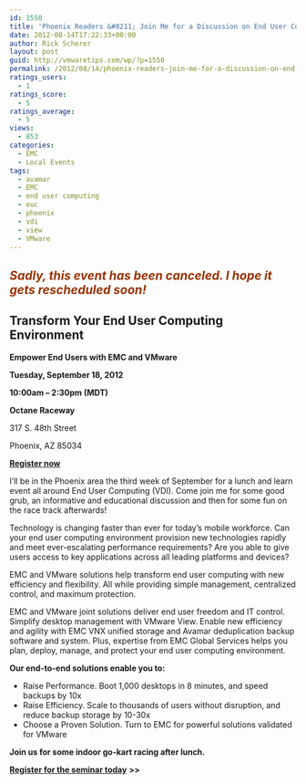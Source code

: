 ```yaml
---
id: 1550
title: 'Phoenix Readers &#8211; Join Me for a Discussion on End User Computing'
date: 2012-08-14T17:22:33+00:00
author: Rick Scherer
layout: post
guid: http://vmwaretips.com/wp/?p=1550
permalink: /2012/08/14/phoenix-readers-join-me-for-a-discussion-on-end-user-computing/
ratings_users:
  - 1
ratings_score:
  - 5
ratings_average:
  - 5
views:
  - 853
categories:
  - EMC
  - Local Events
tags:
  - avamar
  - EMC
  - end user computing
  - euc
  - phoenix
  - vdi
  - view
  - VMware
---
```

## <span style="color: #993300;">***Sadly, this event has been canceled. I hope it gets rescheduled soon!***</span>

## Transform Your End User Computing Environment

**Empower End Users with EMC and VMware**

**Tuesday, September 18, 2012**
  
 **10:00am &#8211; 2:30pm (MDT)**

**Octane Raceway**
  
317 S. 48th Street
  
Phoenix, AZ 85034

**<a href="https://emcinformation.com/84402/REG/.ashx?reg_src=SA" target="_blank">Register now</a>**

I&#8217;ll be in the Phoenix area the third week of September for a lunch and learn event all around End User Computing (VDI). Come join me for some good grub, an informative and educational discussion and then for some fun on the race track afterwards!

Technology is changing faster than ever for today’s mobile workforce. Can your end user computing environment provision new technologies rapidly and meet ever-escalating performance requirements? Are you able to give users access to key applications across all leading platforms and devices?

EMC and VMware solutions help transform end user computing with new efficiency and flexibility. All while providing simple management, centralized control, and maximum protection.

EMC and VMware joint solutions deliver end user freedom and IT control. Simplify desktop management with VMware View. Enable new efficiency and agility with EMC VNX unified storage and Avamar deduplication backup software and system. Plus, expertise from EMC Global Services helps you plan, deploy, manage, and protect your end user computing environment.

**Our end-to-end solutions enable you to:**

  * Raise Performance. Boot 1,000 desktops in 8 minutes, and speed backups by 10x
  * Raise Efficiency. Scale to thousands of users without disruption, and reduce backup storage by 10-30x
  * Choose a Proven Solution. Turn to EMC for powerful solutions validated for VMware

**Join us for some indoor go-kart racing after lunch.**

<a href="https://emcinformation.com/84402/REG/.ashx?reg_src=SA" target="_blank"><strong>Register for the seminar today</strong></a> **>>**